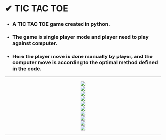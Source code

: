 # ✔ TIC TAC TOE
- ### A TIC TAC TOE game created in python.
- ### The game is single player mode and player need to play against computer.
- ### Here the player move is done manually by player, and the computer move is according to the optimal method defined in the code.

****

<p align="center">
  <img src="images/1.png" /><br>
  <img src="images/2.png" /><br>
  <img src="images/3.png" /><br>
  <img src="images/4.png" /><br>
  <img src="images/5.png" /><br>
  <img src="images/6.png" /><br>
  <img src="images/7.png" /><br>
  <img src="images/8.png" /><br>
  <img src="images/9.png" /><br>
  <img src="images/10.png" /><br>
</p>

****